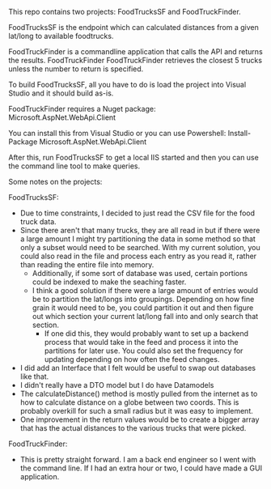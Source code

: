 This repo contains two projects: FoodTrucksSF and FoodTruckFinder.

FoodTrucksSF is the endpoint which can calculated distances from a given lat/long to available foodtrucks.

FoodTruckFinder is a commandline application that calls the API and returns the results.
	FoodTruckFinder <lat> <long> <optional number to return>
	FoodTruckFinder retrieves the closest 5 trucks unless the number to return is specified.

To build FoodTrucksSF, all you have to do is load the project into Visual Studio and it should build as-is.

FoodTruckFinder requires a Nuget package: Microsoft.AspNet.WebApi.Client

You can install this from Visual Studio or you can use Powershell: Install-Package Microsoft.AspNet.WebApi.Client

After this, run FoodTrucksSF to get a local IIS started and then you can use the command line tool to make queries.


Some notes on the projects:

FoodTrucksSF:
- Due to time constraints, I decided to just read the CSV file for the food truck data.
- Since there aren't that many trucks, they are all read in but if there were a large amount I might try partitioning the data in some method so that only a subset would need to be searched.  With my current solution, you could also read in the file and process each entry as you read it, rather than reading the entire file into memory.
	- Additionally, if some sort of database was used, certain portions could be indexed to make the seaching faster.
	- I think a good solution if there were a large amount of entries would be to partition the lat/longs into groupings.  Depending on how fine grain it would  need to be, you could partition it out and then figure out which section your current lat/long fall into and only search that section.
		- If one did this, they would probably want to set up a backend process that would take in the feed and process it into the partitions for later use.  You could also set the frequency for updating depending on how often the feed changes.
- I did add an Interface that I felt would be useful to swap out databases like that.
- I didn't really have a DTO model but I do have Datamodels
- The calculateDistance() method is mostly pulled from the internet as to how to calculate distance on a globe between two coords.  This is probably overkill for such a small radius but it was easy to implement.
- One improvement in the return values would be to create a bigger array that has the actual distances to the various trucks that were picked.

FoodTruckFinder:
- This is pretty straight forward.  I am a back end engineer so I went with the command line.  If I had an extra hour or two, I could have made a GUI application.

